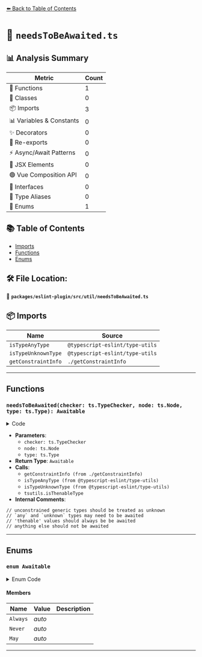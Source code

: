 [⬅️ Back to Table of Contents](../../../../index.md)

# 📄 `needsToBeAwaited.ts`

## 📊 Analysis Summary

| Metric | Count |
|--------|-------|
| 🔧 Functions | 1 |
| 🧱 Classes | 0 |
| 📦 Imports | 3 |
| 📊 Variables & Constants | 0 |
| ✨ Decorators | 0 |
| 🔄 Re-exports | 0 |
| ⚡ Async/Await Patterns | 0 |
| 💠 JSX Elements | 0 |
| 🟢 Vue Composition API | 0 |
| 📐 Interfaces | 0 |
| 📑 Type Aliases | 0 |
| 🎯 Enums | 1 |

## 📚 Table of Contents

- [Imports](#imports)
- [Functions](#functions)
- [Enums](#enums)

## 🛠️ File Location:
📂 **`packages/eslint-plugin/src/util/needsToBeAwaited.ts`**

## 📦 Imports

| Name | Source |
|------|--------|
| `isTypeAnyType` | `@typescript-eslint/type-utils` |
| `isTypeUnknownType` | `@typescript-eslint/type-utils` |
| `getConstraintInfo` | `./getConstraintInfo` |


---

## Functions

### `needsToBeAwaited(checker: ts.TypeChecker, node: ts.Node, type: ts.Type): Awaitable`

<details><summary>Code</summary>

```ts
export function needsToBeAwaited(
  checker: ts.TypeChecker,
  node: ts.Node,
  type: ts.Type,
): Awaitable {
  const { constraintType, isTypeParameter } = getConstraintInfo(checker, type);

  // unconstrained generic types should be treated as unknown
  if (isTypeParameter && constraintType == null) {
    return Awaitable.May;
  }

  // `any` and `unknown` types may need to be awaited
  if (isTypeAnyType(constraintType) || isTypeUnknownType(constraintType)) {
    return Awaitable.May;
  }

  // 'thenable' values should always be be awaited
  if (tsutils.isThenableType(checker, node, constraintType)) {
    return Awaitable.Always;
  }

  // anything else should not be awaited
  return Awaitable.Never;
}
```
</details>

- **Parameters**:
  - `checker: ts.TypeChecker`
  - `node: ts.Node`
  - `type: ts.Type`
- **Return Type**: `Awaitable`
- **Calls**:
  - `getConstraintInfo (from ./getConstraintInfo)`
  - `isTypeAnyType (from @typescript-eslint/type-utils)`
  - `isTypeUnknownType (from @typescript-eslint/type-utils)`
  - `tsutils.isThenableType`
- **Internal Comments**:
```
// unconstrained generic types should be treated as unknown
// `any` and `unknown` types may need to be awaited
// 'thenable' values should always be be awaited
// anything else should not be awaited
```


---

## Enums

### `enum Awaitable`

<details><summary>Enum Code</summary>

```ts
export enum Awaitable {
  Always,
  Never,
  May,
}
```
</details>

#### Members

| Name | Value | Description |
|------|-------|-------------|
| `Always` | *auto* |  |
| `Never` | *auto* |  |
| `May` | *auto* |  |


---
